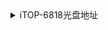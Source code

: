 <details>
<summary>iTOP-6818光盘地址</summary>

<a href="https://pan.baidu.com/s/18GoFTQPU92IaR-Pyu-82xA" target="_blank">链接</a><br>

提取码：
```
fkwi
```

</details>
